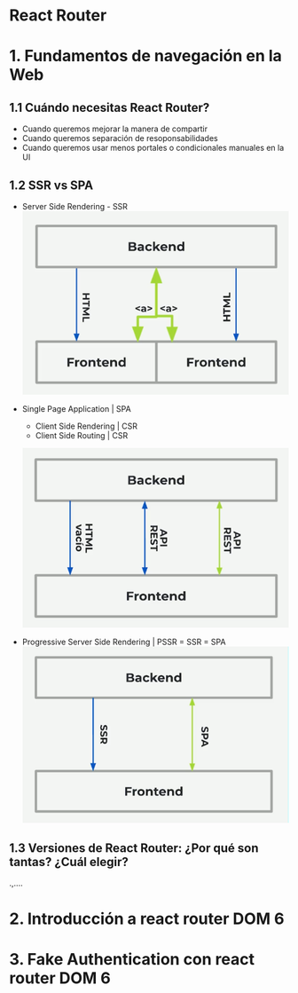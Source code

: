 # React Router

# 1. Fundamentos de navegación en la Web

## 1.1 Cuándo necesitas React Router?

- Cuando queremos mejorar la manera de compartir
- Cuando queremos separación de resoponsabilidades
- Cuando queremos usar menos portales o condicionales manuales en la UI

## 1.2 SSR vs SPA

- Server Side Rendering - SSR
  ![ssr](./img/ssr.png)

- Single Page Application | SPA

  - Client Side Rendering | CSR
  - Client Side Routing | CSR

  ![spa](./img/spa.png)

- Progressive Server Side Rendering | PSSR = SSR = SPA
  ![ssr and spa](./img/ssr-and-spa.png)

## 1.3 Versiones de React Router: ¿Por qué son tantas? ¿Cuál elegir?

.,....

# 2. Introducción a react router DOM 6

# 3. Fake Authentication con react router DOM 6
